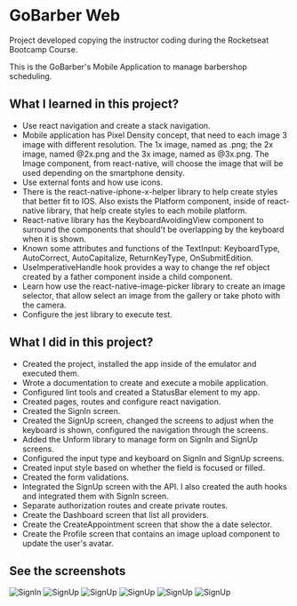 # GoBarber Web

Project developed copying the instructor coding during the Rocketseat Bootcamp Course.

This is the GoBarber's Mobile Application to manage barbershop scheduling.

## What I learned in this project?
  - Use react navigation and create a stack navigation.
  - Mobile application has Pixel Density concept, that need to each image 3 image with different resolution. The 1x image, named as <image-name>.png; the 2x image, named <image-name>@2x.png and the 3x image, named as <image-name>@3x.png. The Image component, from react-native, will choose the image that will be used depending on the smartphone density.
  - Use external fonts and how use icons.
  - There is the react-native-iphone-x-helper library to help create styles that better fit to IOS. Also exists the Platform component, inside of react-native library, that help create styles to each mobile platform.
  - React-native library has the KeyboardAvoidingView component to surround the components that should't be overlapping by the keyboard when it is shown.
  - Known some attributes and functions of the TextInput: KeyboardType, AutoCorrect, AutoCapitalize, ReturnKeyType, OnSubmitEdition.
  - UseImperativeHandle hook provides a way to change the ref object created by a father component inside a child component.
  - Learn how use the react-native-image-picker library to create an image selector, that allow select an image from the gallery or take photo with the camera.
  - Configure the jest library to execute test.

## What I did in this project?
  - Created the project, installed the app inside of the emulator and executed them.
  - Wrote a documentation to create and execute a mobile application.
  - Configured lint tools and created a StatusBar element to my app.
  - Created pages, routes and configure react navigation.
  - Created the SignIn screen.
  - Created the SignUp screen, changed the screens to adjust when the keyboard is shown, configured the navigation through the screens.
  - Added the Unform library to manage form on SignIn and SignUp screens.
  - Configured the input type and keyboard on SignIn and SignUp screens.
  - Created input style based on whether the field is focused or filled.
  - Created the form validations.
  - Integrated the SignUp screen with the API. I also created the auth hooks and integrated them with SignIn screen.
  - Separate authorization routes and create private routes.
  - Create the Dashboard screen that list all providers.
  - Create the CreateAppointment screen that show the a date selector.
  - Create the Profile screen that contains an image upload component to update the user's avatar.

## See the screenshots

![SignIn](readme/screenshot-1.png)
![SignUp](readme/screenshot-2.png)
![SignUp](readme/screenshot-3.png)
![SignUp](readme/screenshot-4.png)
![SignUp](readme/screenshot-5.png)
![SignUp](readme/screenshot-6.png)
